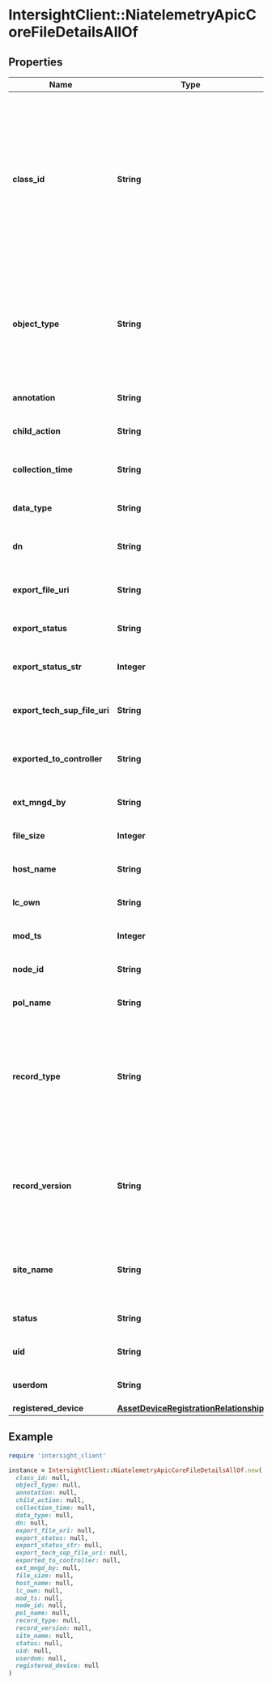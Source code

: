 # IntersightClient::NiatelemetryApicCoreFileDetailsAllOf

## Properties

| Name | Type | Description | Notes |
| ---- | ---- | ----------- | ----- |
| **class_id** | **String** | The fully-qualified name of the instantiated, concrete type. This property is used as a discriminator to identify the type of the payload when marshaling and unmarshaling data. | [default to &#39;niatelemetry.ApicCoreFileDetails&#39;] |
| **object_type** | **String** | The fully-qualified name of the instantiated, concrete type. The value should be the same as the &#39;ClassId&#39; property. | [default to &#39;niatelemetry.ApicCoreFileDetails&#39;] |
| **annotation** | **String** | Annotation of the Core file in APIC. | [optional] |
| **child_action** | **String** | Child action of the Core file in APIC. | [optional] |
| **collection_time** | **String** | Collection Time of the Core file in APIC. | [optional] |
| **data_type** | **String** | Data type of the Core file in APIC. | [optional] |
| **dn** | **String** | Dn for the Core file in the inventory. | [optional] |
| **export_file_uri** | **String** | Export file URI of the Core file in APIC. | [optional] |
| **export_status** | **String** | Export status of the Core file in APIC. | [optional] |
| **export_status_str** | **Integer** | Export status str of the Core file in APIC. | [optional] |
| **export_tech_sup_file_uri** | **String** | Export tech Sup file URI of the Core file in APIC. | [optional] |
| **exported_to_controller** | **String** | Return if file is exported To Controller or not in APIC. | [optional] |
| **ext_mngd_by** | **String** | Ext Mngd By of the Core file in APIC. | [optional] |
| **file_size** | **Integer** | File size of the Core file in APIC. | [optional] |
| **host_name** | **String** | Host Name of the Core file in APIC. | [optional] |
| **lc_own** | **String** | Lc owner of the Core file in APIC. | [optional] |
| **mod_ts** | **Integer** | Mod Ts of the Core file in APIC. | [optional] |
| **node_id** | **String** | Node Id of the Core file in APIC. | [optional] |
| **pol_name** | **String** | Pol Name of the Core file in APIC. | [optional] |
| **record_type** | **String** | Type of record DCNM / APIC / SE. This determines the type of platform where inventory was collected. | [optional] |
| **record_version** | **String** | Version of record being pushed. This determines what was the API version for data available from the device. | [optional] |
| **site_name** | **String** | Name of the APIC site from which this data is being collected. | [optional] |
| **status** | **String** | Status of the Core file in APIC. | [optional] |
| **uid** | **String** | UId of the Core file in the APIC. | [optional] |
| **userdom** | **String** | User dom of the Core file in APIC. | [optional] |
| **registered_device** | [**AssetDeviceRegistrationRelationship**](AssetDeviceRegistrationRelationship.md) |  | [optional] |

## Example

```ruby
require 'intersight_client'

instance = IntersightClient::NiatelemetryApicCoreFileDetailsAllOf.new(
  class_id: null,
  object_type: null,
  annotation: null,
  child_action: null,
  collection_time: null,
  data_type: null,
  dn: null,
  export_file_uri: null,
  export_status: null,
  export_status_str: null,
  export_tech_sup_file_uri: null,
  exported_to_controller: null,
  ext_mngd_by: null,
  file_size: null,
  host_name: null,
  lc_own: null,
  mod_ts: null,
  node_id: null,
  pol_name: null,
  record_type: null,
  record_version: null,
  site_name: null,
  status: null,
  uid: null,
  userdom: null,
  registered_device: null
)
```

